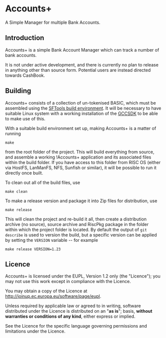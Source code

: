 Accounts+
=========

A Simple Manager for multiple Bank Accounts.


Introduction
------------

Accounts+ is a simple Bank Account Manager which can track a number of bank accounts.

It is not under active development, and there is currently no plan to release in anything other than source form. Potential users are instead directed towards CashBook.


Building
--------

Accounts+ consists of a collection of un-tokenised BASIC, which must be assembled using the [SFTools build environment](https://github.com/steve-fryatt). It will be necessary to have suitable Linux system with a working installation of the [GCCSDK](http://www.riscos.info/index.php/GCCSDK) to be able to make use of this.

With a suitable build environment set up, making Accounts+ is a matter of running

	make

from the root folder of the project. This will build everything from source, and assemble a working !Accounts+ application and its associated files within the build folder. If you have access to this folder from RISC OS (either via HostFS, LanManFS, NFS, Sunfish or similar), it will be possible to run it directly once built.

To clean out all of the build files, use

	make clean

To make a release version and package it into Zip files for distribution, use

	make release

This will clean the project and re-build it all, then create a distribution archive (no source), source archive and RiscPkg package in the folder within which the project folder is located. By default the output of `git describe` is used to version the build, but a specific version can be applied by setting the `VERSION` variable -- for example

	make release VERSION=1.23


Licence
-------

Accounts+ is licensed under the EUPL, Version 1.2 only (the "Licence"); you may not use this work except in compliance with the Licence.

You may obtain a copy of the Licence at <http://joinup.ec.europa.eu/software/page/eupl>.

Unless required by applicable law or agreed to in writing, software distributed under the Licence is distributed on an "**as is**"; basis, **without warranties or conditions of any kind**, either express or implied.

See the Licence for the specific language governing permissions and limitations under the Licence.